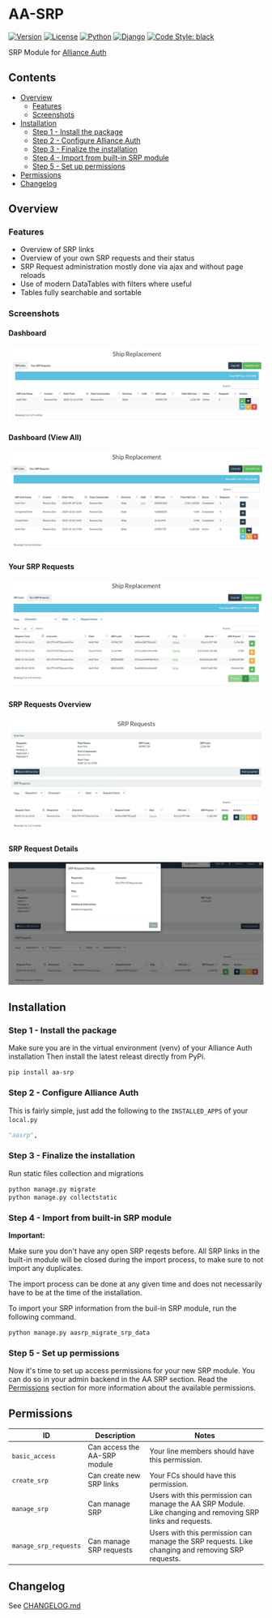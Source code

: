 # AA-SRP

[![Version](https://img.shields.io/pypi/v/aa-srp?label=release)](https://pypi.org/project/aa-srp/)
[![License](https://img.shields.io/badge/license-GPLv3-green)](https://pypi.org/project/aa-srp/)
[![Python](https://img.shields.io/pypi/pyversions/aa-srp)](https://pypi.org/project/aa-srp/)
[![Django](https://img.shields.io/pypi/djversions/aa-srp?label=django)](https://pypi.org/project/aa-srp/)
[![Code Style: black](https://img.shields.io/badge/code%20style-black-000000.svg)](http://black.readthedocs.io/en/latest/)

SRP Module for [Alliance Auth](https://gitlab.com/allianceauth/allianceauth)

## Contents

- [Overview](#overview)
    - [Features](#features)
    - [Screenshots](#screenshots)
- [Installation](#overview)
    - [Step 1 - Install the package](#step-1---install-the-package)
    - [Step 2 - Configure Alliance Auth](#step-2---configure-alliance-auth)
    - [Step 3 - Finalize the installation](#step-3---finalize-the-installation)
    - [Step 4 - Import from built-in SRP module](#step-4---import-from-built-in-srp-module)
    - [Step 5 - Set up permissions](#step-5---set-up-permissions)
- [Permissions](#permissions)
- [Changelog](#changelog)

## Overview

### Features

- Overview of SRP links
- Overview of your own SRP requests and their status
- SRP Request administration mostly done via ajax and without page reloads
- Use of modern DataTables with filters where useful
- Tables fully searchable and sortable


### Screenshots

#### Dashboard
![Dashboard](aasrp/images/aa-srp-dashboard.jpg)

#### Dashboard (View All)
![Dashboard (View All)](aasrp/images/aa-srp-dashboard-view-all.jpg)

#### Your SRP Requests
![Your SRP Requests](aasrp/images/aa-srp-your-requests.jpg)

#### SRP Requests Overview
![SRP Requests Overview](aasrp/images/aa-srp-requests-overview.jpg)

#### SRP Request Details
![SRP Request Details](aasrp/images/aa-srp-request-details.jpg)


## Installation

### Step 1 - Install the package

Make sure you are in the virtual environment (venv) of your Alliance Auth
installation Then install the latest releast directly from PyPi.

```shell
pip install aa-srp
```

### Step 2 - Configure Alliance Auth

This is fairly simple, just add the following to the `INSTALLED_APPS` of your `local.py`

```python
"aasrp",
```

### Step 3 - Finalize the installation

Run  static files collection and migrations

```shell
python manage.py migrate
python manage.py collectstatic
```

### Step 4 - Import from built-in SRP module

**Important:**

Make sure you don't have any open SRP reqests before. All SRP links in the built-in
module will be closed during the import process, to make sure to not import any
duplicates.

The import process can be done at any given time and does not necessarily have to be
at the time of the installation.

To import your SRP information from the buil-in SRP module, run the following command.

```shell
python manage.py aasrp_migrate_srp_data
```

### Step 5 - Set up permissions

Now it's time to set up access permissions for your new SRP module. You can do so in
your admin backend in the AA SRP section. Read the [Permissions](#permissions)
section for more information about the available permissions.


## Permissions

| ID                    | Description                  | Notes                                                                                                       |
|-----------------------|------------------------------|-------------------------------------------------------------------------------------------------------------|
| `basic_access`        | Can access the AA-SRP module | Your line members should have this permission.                                                              |
| `create_srp`          | Can create new SRP links     | Your FCs should have this permission.                                                                       |
| `manage_srp`          | Can manage SRP               | Users with this permission can manage the AA SRP Module. Like changing and removing SRP links and requests. |
| `manage_srp_requests` | Can manage SRP requests      | Users with this permission can manage the SRP requests. Like changing and removing SRP requests.            |


## Changelog

See [CHANGELOG.md](CHANGELOG.md)
